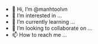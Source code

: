 - 👋 Hi, I’m @manhtoolvn
- 👀 I’m interested in ...
- 🌱 I’m currently learning ...
- 💞️ I’m looking to collaborate on ...
- 📫 How to reach me ...

<!---
manhtoolvn/manhtoolvn is a ✨ special ✨ repository because its `README.md` (this file) appears on your GitHub profile.
You can click the Preview link to take a look at your changes.
--->
